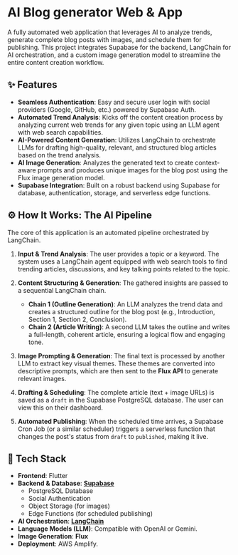 # AI Blog generator Web & App

A fully automated web application that leverages AI to analyze trends, generate complete blog posts with images, and schedule them for publishing. This project integrates Supabase for the backend, LangChain for AI orchestration, and a custom image generation model to streamline the entire content creation workflow.

## ✨ Features

  - **Seamless Authentication**: Easy and secure user login with social providers (Google, GitHub, etc.) powered by Supabase Auth.
  - **Automated Trend Analysis**: Kicks off the content creation process by analyzing current web trends for any given topic using an LLM agent with web search capabilities.
  - **AI-Powered Content Generation**: Utilizes LangChain to orchestrate LLMs for drafting high-quality, relevant, and structured blog articles based on the trend analysis.
  - **AI Image Generation**: Analyzes the generated text to create context-aware prompts and produces unique images for the blog post using the Flux image generation model.
  - **Supabase Integration**: Built on a robust backend using Supabase for database, authentication, storage, and serverless edge functions.

## ⚙️ How It Works: The AI Pipeline

The core of this application is an automated pipeline orchestrated by LangChain.

1.  **Input & Trend Analysis**: The user provides a topic or a keyword. The system uses a LangChain agent equipped with web search tools to find trending articles, discussions, and key talking points related to the topic.

2.  **Content Structuring & Generation**: The gathered insights are passed to a sequential LangChain chain.

      - **Chain 1 (Outline Generation)**: An LLM analyzes the trend data and creates a structured outline for the blog post (e.g., Introduction, Section 1, Section 2, Conclusion).
      - **Chain 2 (Article Writing)**: A second LLM takes the outline and writes a full-length, coherent article, ensuring a logical flow and engaging tone.

3.  **Image Prompting & Generation**: The final text is processed by another LLM to extract key visual themes. These themes are converted into descriptive prompts, which are then sent to the **Flux API** to generate relevant images.

4.  **Drafting & Scheduling**: The complete article (text + image URLs) is saved as a `draft` in the Supabase PostgreSQL database. The user can view this on their dashboard.

5.  **Automated Publishing**: When the scheduled time arrives, a Supabase Cron Job (or a similar scheduler) triggers a serverless function that changes the post's status from `draft` to `published`, making it live.

## 🚀 Tech Stack

  - **Frontend**: Flutter
  - **Backend & Database**: [**Supabase**](https://supabase.io/)
      - PostgreSQL Database
      - Social Authentication
      - Object Storage (for images)
      - Edge Functions (for scheduled publishing)
  - **AI Orchestration**: [**LangChain**](https://www.langchain.com/)
  - **Language Models (LLM)**: Compatible with OpenAI or Gemini.
  - **Image Generation**: **Flux**
  - **Deployment**: AWS Amplify.
